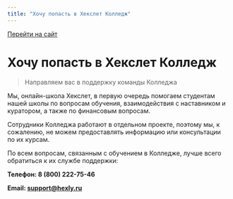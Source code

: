 ```yaml
---
title: "Хочу попасть в Хекслет Колледж"
---
```


[Перейти на сайт](https://ru.hexlet.io)

# Хочу попасть в Хекслет Колледж

> Направляем вас в поддержку команды Колледжа

Мы, онлайн-школа Хекслет, в первую очередь помогаем студентам нашей школы по вопросам обучения, взаимодействия с наставником и куратором, а также по финансовым вопросам.

Сотрудники Колледжа работают в отдельном проекте, поэтому мы, к сожалению, не можем предоставлять информацию или консультации по их курсам.

По всем вопросам, связанным с обучением в Колледже, лучше всего обратиться к их службе поддержки:

**Телефон: 8 (800) 222-75-46**

**Email: support@hexly.ru**
